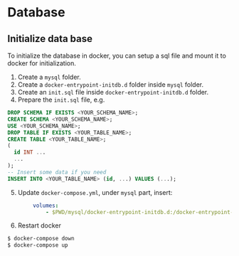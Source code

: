 # Database

## Initialize data base
To initialize the database in docker, you can setup a sql file and mount it to docker for initialization.

1. Create a `mysql` folder.
2. Create a `docker-entrypoint-initdb.d` folder inside `mysql` folder.
3. Create an `init.sql` file inside `docker-entrypoint-initdb.d` folder.
4. Prepare the `init.sql` file, e.g.

```sql
DROP SCHEMA IF EXISTS <YOUR_SCHEMA_NAME>;
CREATE SCHEMA <YOUR_SCHEMA_NAME>;
USE <YOUR_SCHEMA_NAME>;
DROP TABLE IF EXISTS <YOUR_TABLE_NAME>;
CREATE TABLE <YOUR_TABLE_NAME>;
(
  id INT ...
  ...
);
-- Insert some data if you need
INSERT INTO <YOUR_TABLE_NAME> (id, ...) VALUES (...);
```

5. Update `docker-compose.yml`, under `mysql` part, insert:

```yml
        volumes:
            - $PWD/mysql/docker-entrypoint-initdb.d:/docker-entrypoint-initdb.d
```

6. Restart docker

```bash
$ docker-compose down
$ docker-compose up
```